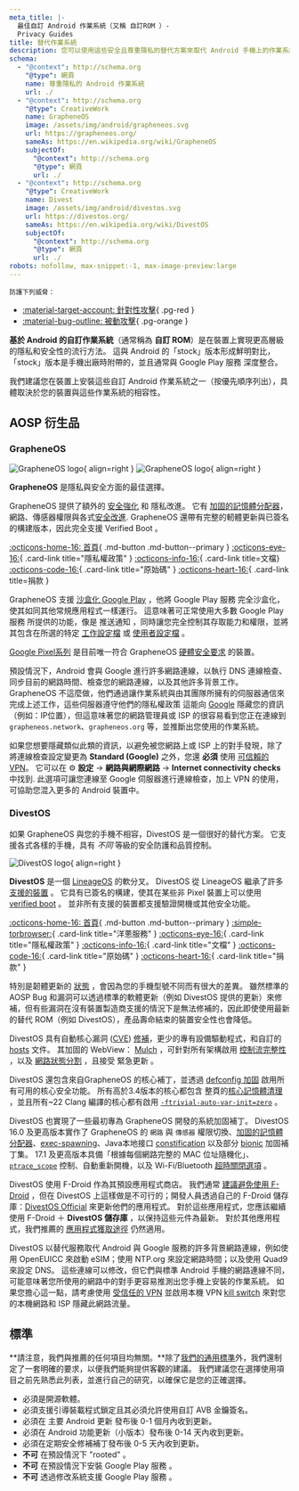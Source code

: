 ```yaml
---
meta_title: |-
  最佳自訂 Android 作業系統（又稱 自訂ROM ）-
  Privacy Guides
title: 替代作業系統
description: 您可以使用這些安全且尊重隱私的替代方案來取代 Android 手機上的作業系統。
schema:
  - "@context": http://schema.org
    "@type": 網頁
    name: 尊重隱私的 Android 作業系統
    url: ./
  - "@context": http://schema.org
    "@type": CreativeWork
    name: GrapheneOS
    image: /assets/img/android/grapheneos.svg
    url: https://grapheneos.org/
    sameAs: https://en.wikipedia.org/wiki/GrapheneOS
    subjectOf:
      "@context": http://schema.org
      "@type": 網頁
      url: ./
  - "@context": http://schema.org
    "@type": CreativeWork
    name: Divest
    image: /assets/img/android/divestos.svg
    url: https://divestos.org/
    sameAs: https://en.wikipedia.org/wiki/DivestOS
    subjectOf:
      "@context": http://schema.org
      "@type": 網頁
      url: ./
robots: nofollow, max-snippet:-1, max-image-preview:large
---
```


<small>防護下列威脅：</small>

- [:material-target-account: 針對性攻擊](../basics/common-threats.md#attacks-against-specific-individuals){ .pg-red }
- [:material-bug-outline: 被動攻擊](../basics/common-threats.md#security-and-privacy){ .pg-orange }

**基於 Android 的自訂作業系統**（通常稱為 **自訂 ROM**）是在裝置上實現更高層級的隱私和安全性的流行方法。 這與 Android 的「stock」版本形成鮮明對比，「stock」版本是手機出廠時附帶的，並且通常與 Google Play 服務 深度整合。

我們建議您在裝置上安裝這些自訂 Android 作業系統之一（按優先順序列出），具體取決於您的裝置與這些作業系統的相容性。

## AOSP 衍生品

### GrapheneOS

<div class="admonition recommendation" markdown>

![GrapheneOS logo](../assets/img/android/grapheneos.svg#only-light){ align=right }
![GrapheneOS logo](../assets/img/android/grapheneos-dark.svg#only-dark){ align=right }

**GrapheneOS** 是隱私與安全方面的最佳選擇。

GrapheneOS 提供了額外的 [安全強化](https://zh.m.wikipedia.org/wiki/%E5%AE%89%E5%85%A8%E5%BC%B7%E5%8C%96) 和 隱私改進。 它有 [加固的記憶體分配器](https://github.com/GrapheneOS/hardened_malloc)，網路、傳感器權限與各式[安全改進](https://grapheneos.org/features). GrapheneOS 還帶有完整的軔體更新與已簽名的構建版本，因此完全支援 Verified Boot 。

[:octicons-home-16: 首頁](https://grapheneos.org){ .md-button .md-button--primary }
[:octicons-eye-16:](https://grapheneos.org/faq#privacy-policy){ .card-link title="隱私權政策" }
[:octicons-info-16:](https://grapheneos.org/faq){ .card-link title=文檔}
[:octicons-code-16:](https://grapheneos.org/source){ .card-link title="原始碼" }
[:octicons-heart-16:](https://grapheneos.org/donate){ .card-link title=捐款 }

</div>

GrapheneOS 支援 [沙盒化 Google Play](https://grapheneos.org/usage#sandboxed-google-play) ，他將 Google Play 服務 完全沙盒化，使其如同其他常規應用程式一樣運行。 這意味著可正常使用大多數 Google Play 服務 所提供的功能，像是 推送通知 ，同時讓您完全控制其存取能力和權限，並將其包含在所選的特定 [工作設定檔](../os/android-overview.md#work-profile) 或 [使用者設定檔](../os/android-overview.md#user-profiles) 。

[Google Pixel系列](../mobile-phones.md#google-pixel) 是目前唯一符合 GrapheneOS [硬體安全要求](https://grapheneos.org/faq#future-devices) 的裝置。

預設情況下，Android 會與 Google 進行許多網路連線，以執行 DNS 連線檢查、同步目前的網路時間、檢查您的網路連線，以及其他許多背景工作。 GrapheneOS 不這麼做，他們通過讓作業系統與由其團隊所擁有的伺服器通信來完成上述工作，這些伺服器遵守他們的隱私權政策 這能向 [Google](.../basics/common-threats.md#privacy-from-service-providers) 隱藏您的資訊（例如：IP位置），但這意味著您的網路管理員或 ISP 的很容易看到您正在連線到 `grapheneos.network`、`grapheneos.org` 等，並推斷出您使用的作業系統。

如果您想要隱藏類似此類的資訊，以避免被您網路上或 ISP 上的對手發現，除了將連線檢查設定變更為 **Standard (Google)** 之外，您還 **必須** 使用 [可信賴的 VPN](../vpn.md)。 它可以在 :gear: **設定** → **網路與網際網路** → **Internet connectivity checks** 中找到. 此選項可讓您連線至 Google 伺服器進行連線檢查，加上 VPN 的使用，可協助您混入更多的 Android 裝置中。

### DivestOS

如果 GrapheneOS 與您的手機不相容，DivestOS 是一個很好的替代方案。 它支援各式各樣的手機，具有 _不同_ 等級的安全防護和品質控制。

<div class="admonition recommendation" markdown>

![DivestOS logo](../assets/img/android/divestos.svg){ align=right }

**DivestOS** 是一個 [LineageOS](https://lineageos.org) 的軟分叉。
DivestOS 從 LineageOS 繼承了許多 [支援的裝置](https://divestos.org/index.php?page=devices\&base=LineageOS) 。 它具有已簽名的構建，使其在某些非 Pixel 裝置上可以使用 [verified boot](../os/android-overview.md#verified-boot) 。 並非所有支援的裝置都支援驗證開機或其他安全功能。

[:octicons-home-16: 首頁](https://divestos.org){ .md-button .md-button--primary }
[:simple-torbrowser:](http://divestoseb5nncsydt7zzf5hrfg44md4bxqjs5ifcv4t7gt7u6ohjyyd.onion){ .card-link title="洋蔥服務" }
[:octicons-eye-16:](https://divestos.org/index.php?page=privacy_policy){ .card-link title="隱私權政策" }
[:octicons-info-16:](https://divestos.org/index.php?page=faq){ .card-link title="文檔" }
[:octicons-code-16:](https://github.com/divested-mobile){ .card-link title="原始碼" }
[:octicons-heart-16:](https://divested.dev/pages/donate){ .card-link title="捐款" }

</div>

特別是韌體更新的 [狀態](https://gitlab.com/divested-mobile/firmware-empty/-/blob/master/STATUS) ，會因為您的手機型號不同而有很大的差異。 雖然標準的 AOSP Bug 和漏洞可以透過標準的軟體更新（例如 DivestOS 提供的更新）來修補，但有些漏洞在沒有裝置製造商支援的情況下是無法修補的，因此即使使用最新的替代 ROM（例如 DivestOS），產品壽命結束的裝置安全性也會降低。

DivestOS 具有自動核心漏洞 ([CVE](https://zh.wikipedia.org/wiki/Common_Vulnerabilities_and_Exposures)) [修補](https://gitlab.com/divested-mobile/cve_checker)，更少的專有設備驅動程式，和自訂的 [hosts](https://divested.dev/index.php?page=dnsbl) 文件。 其加固的 WebView： [Mulch](https://gitlab.com/divested-mobile/mulch) ，可針對所有架構啟用 [控制流完整性](https://en.wikipedia.org/wiki/Control-flow_integrity) ，以及 [網路狀態分割](https://developer.mozilla.org/docs/Web/Privacy/State_Partitioning) ，且接受 緊急更新 。

DivestOS 還包含來自GrapheneOS 的核心補丁，並透過 [defconfig 加固](https://github.com/Divested-Mobile/DivestOS-Build/blob/master/Scripts/Common/Functions.sh#L758) 啟用所有可用的核心安全功能。 所有高於3.4版本的核心都包含 整頁的[核心記憶體清理](https://lwn.net/Articles/334747) ，並且所有~22 Clang 編譯的核心都有啟用 [`-ftrivial-auto-var-init=zero`](https://reviews.llvm.org/D54604?id=174471) 。

DivestOS 也實現了一些最初專為 GrapheneOS 開發的系統加固補丁。 DivestOS 16.0 及更高版本實作了 GrapheneOS 的 `網路` 與 `傳感器` 權限切換、[加固的記憶體分配器](https://github.com/GrapheneOS/hardened_malloc)、[exec-spawning](https://grapheneos.org/usage#exec-spawning)、Java本地接口 [constification](https://zh.wikipedia.org/zh-tw/Const) 以及部分 [bionic](https://zh.wikipedia.org/zh-tw/Bionic_%28%E8%BB%9F%E9%AB%94%29) 加固補丁集。 17.1 及更高版本具備「根據每個網路完整的 MAC 位址隨機化」、[`ptrace_scope`](https://kernel.org/doc/html/latest/admin-guide/LSM/Yama.html) 控制、自動重新開機，以及 Wi-Fi/Bluetooth [超時關閉選項](https://grapheneos.org/features#attack-surface-reduction) 。

DivestOS 使用 F-Droid 作為其預設應用程式商店。 我們通常 [建議避免使用 F-Droid](obtaining-apps.md#f-droid) ，但在 DivestOS 上這樣做是不可行的；開發人員透過自己的 F-Droid 儲存庫：[DivestOS Official](https://divestos.org/fdroid/official) 來更新他們的應用程式。 對於這些應用程式，您應該繼續使用 F-Droid ＋ **DivestOS 儲存庫** ，以保持這些元件為最新。 對於其他應用程式，我們推薦的 [應用程式獲取途徑](obtaining-apps.md) 仍然適用。

DivestOS 以替代服務取代 Android 與 Google 服務的許多背景網路連線，例如使用 OpenEUICC 來啟動 eSIM；使用 NTP.org 來設定網路時間；以及使用 Quad9 來設定 DNS。 這些連線可以修改，但它們與標準 Android 手機的網路連線不同，可能意味著您所使用的網路中的對手更容易推測出您手機上安裝的作業系統。 如果您擔心這一點，請考慮使用 [受信任的 VPN](../vpn.md) 並啟用本機 VPN [kill switch](../os/android-overview.md#vpn-killswitch) 來對您的本機網路和 ISP 隱藏此網路流量。

## 標準

\*\*請注意，我們與推薦的任何項目均無關。\*\*除了[我們的通用標準](../about/criteria.md)外，我們還制定了一套明確的要求，以便我們能夠提供客觀的建議。 我們建議您在選擇使用項目之前先熟悉此列表，並進行自己的研究，以確保它是您的正確選擇。

- 必須是開源軟體。
- 必須支援引導裝載程式鎖定且其必須允許使用自訂 AVB 金鑰簽名。
- 必須在 主要 Android 更新 發布後 0-1 個月內收到更新。
- 必須在 Android 功能更新（小版本）發布後 0-14 天內收到更新。
- 必須在定期安全修補補丁發布後 0-5 天內收到更新。
- **不可** 在預設情況下 "rooted" 。
- **不可** 在預設情況下安裝 Google Play 服務 。
- **不可** 透過修改系統支援 Google Play 服務 。
